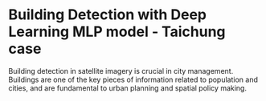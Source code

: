 # Building Detection with Deep Learning MLP model - Taichung case


Building detection in satellite imagery is crucial in city management. Buildings are one of the key pieces of information related to population and cities, and are fundamental to urban planning and spatial policy making.
